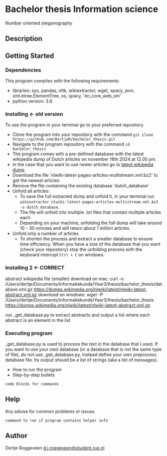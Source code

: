 # Bachelor thesis Information science
Number oriented steganography



























## Description



## Getting Started

### Dependencies

This program complies with the following requirements:
* libraries: sys, pandas, nltk, wikiextractor, wget, spacy, json, xml.etree.ElementTree, os, spacy, 'en_core_web_sm'
* python version: 3.8

### Installing <- old version
To use the program in your terminal go to your preferred repository
* Clone the program into your repository with the command ```git clone https://github.com/DertjeR/bachelor_thesis.git```
* Navigate to the program repository with the command ```cd bachelor_thesis```
* The program comes with a pre-defined database with the latest wikipedia dump of Dutch articles on november 18th 2024 at 12.05 pm.
* In the case that you want to use newer articles go to [latest wikipedia dump](https://dumps.wikimedia.org/nlwiki/latest/)
* Download the file 'nlwiki-latest-pages-articles-multistream.xml.bz2' to get the newest articles
* Remove the file containing the existing database 'dutch_database'
* Unfold all articles:
    * To save the full extracted dump and unfold it, in your terminal run ```wikiextractor nlwiki-latest-pages-articles-multistream.xml.bz2 -o dutch_database```.
    * The file will unfold into multiple .txt files that contain multiple articles each.
    * Depending on your machine, unfolding the full dump will take around 10 - 30 minutes and will return about 1 million articles.
* Unfold only a number of articles
    * To shorten the process and extract a smaller database to ensure time efficiency. When you have a size of the database that you want (check your repository) stop the unfolding process with the keyboard interrupt `Ctrl + C` on windows.


### Installing 2 <- CORRECT
abstract wikipedia file (smaller)
download on mac: curl -o /Users/dertje/Documents/Informatiekunde/Year3/thesis/bachelor_thesis/database.xml.gz https://dumps.wikimedia.org/nlwiki/latest/nlwiki-latest-abstract.xml.gz
download on windows: wget -P /Users/dertje/Documents/Informatiekunde/Year3/thesis/bachelor_thesis https://dumps.wikimedia.org/nlwiki/latest/nlwiki-latest-abstract.xml.gz

run _get_database.py to extract abstracts and output a list where each abstract is an element in the list


### Executing program
_get_database.py is used to process the text in the database that I used. If you want to use your own database (or a database that is not the same type of file), do not use _get_database.py. Instead define your own preprocess database file. Its output should be a list of strings (aka a list of messages).

* How to run the program
* Step-by-step bullets

```
code blocks for commands
```

## Help

Any advise for common problems or issues.
```
command to run if program contains helper info
```

## Author

Dertje Roggeveen
d.j.roggeveen@student.rug.nl